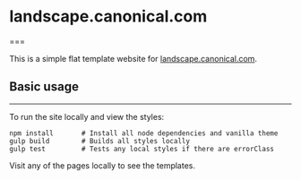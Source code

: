 # landscape.canonical.com
===

This is a simple flat template website for [landscape.canonical.com](http://landscape.canonical.com).

## Basic usage
---

To run the site locally and view the styles:

```
npm install       # Install all node dependencies and vanilla theme
gulp build        # Builds all styles locally
gulp test         # Tests any local styles if there are errorClass
```

Visit any of the pages locally to see the templates.

